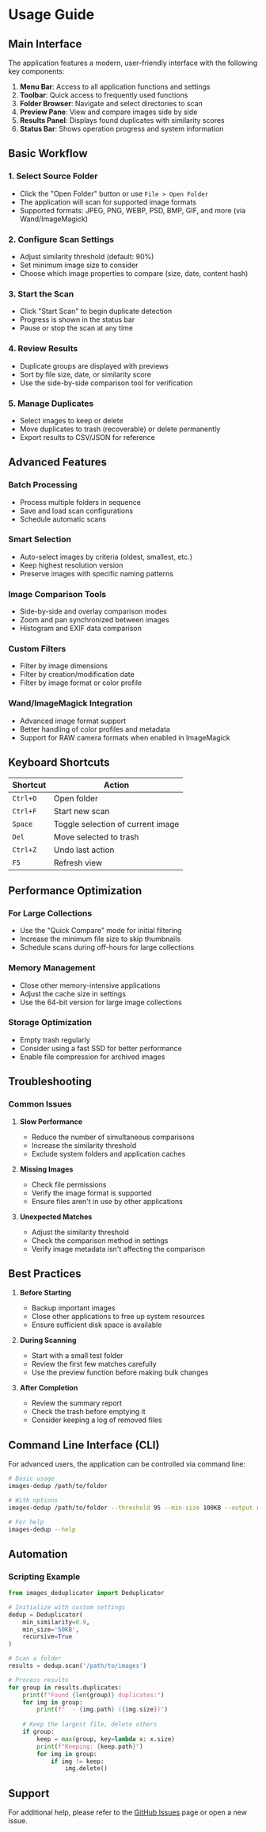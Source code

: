 # Usage Guide

## Main Interface

The application features a modern, user-friendly interface with the following key components:

1. **Menu Bar**: Access to all application functions and settings
2. **Toolbar**: Quick access to frequently used functions
3. **Folder Browser**: Navigate and select directories to scan
4. **Preview Pane**: View and compare images side by side
5. **Results Panel**: Displays found duplicates with similarity scores
6. **Status Bar**: Shows operation progress and system information

## Basic Workflow

### 1. Select Source Folder
- Click the "Open Folder" button or use `File > Open Folder`
- The application will scan for supported image formats
- Supported formats: JPEG, PNG, WEBP, PSD, BMP, GIF, and more (via Wand/ImageMagick)

### 2. Configure Scan Settings
- Adjust similarity threshold (default: 90%)
- Set minimum image size to consider
- Choose which image properties to compare (size, date, content hash)

### 3. Start the Scan
- Click "Start Scan" to begin duplicate detection
- Progress is shown in the status bar
- Pause or stop the scan at any time

### 4. Review Results
- Duplicate groups are displayed with previews
- Sort by file size, date, or similarity score
- Use the side-by-side comparison tool for verification

### 5. Manage Duplicates
- Select images to keep or delete
- Move duplicates to trash (recoverable) or delete permanently
- Export results to CSV/JSON for reference

## Advanced Features

### Batch Processing
- Process multiple folders in sequence
- Save and load scan configurations
- Schedule automatic scans

### Smart Selection
- Auto-select images by criteria (oldest, smallest, etc.)
- Keep highest resolution version
- Preserve images with specific naming patterns

### Image Comparison Tools
- Side-by-side and overlay comparison modes
- Zoom and pan synchronized between images
- Histogram and EXIF data comparison

### Custom Filters
- Filter by image dimensions
- Filter by creation/modification date
- Filter by image format or color profile

### Wand/ImageMagick Integration
- Advanced image format support
- Better handling of color profiles and metadata
- Support for RAW camera formats when enabled in ImageMagick

## Keyboard Shortcuts

| Shortcut    | Action                           |
|-------------|----------------------------------|
| `Ctrl+O`    | Open folder                      |
| `Ctrl+F`    | Start new scan                   |
| `Space`     | Toggle selection of current image |
| `Del`       | Move selected to trash           |
| `Ctrl+Z`    | Undo last action                 |
| `F5`        | Refresh view                     |

## Performance Optimization

### For Large Collections
- Use the "Quick Compare" mode for initial filtering
- Increase the minimum file size to skip thumbnails
- Schedule scans during off-hours for large collections

### Memory Management
- Close other memory-intensive applications
- Adjust the cache size in settings
- Use the 64-bit version for large image collections

### Storage Optimization
- Empty trash regularly
- Consider using a fast SSD for better performance
- Enable file compression for archived images

## Troubleshooting

### Common Issues

1. **Slow Performance**
   - Reduce the number of simultaneous comparisons
   - Increase the similarity threshold
   - Exclude system folders and application caches

2. **Missing Images**
   - Check file permissions
   - Verify the image format is supported
   - Ensure files aren't in use by other applications

3. **Unexpected Matches**
   - Adjust the similarity threshold
   - Check the comparison method in settings
   - Verify image metadata isn't affecting the comparison

## Best Practices

1. **Before Starting**
   - Backup important images
   - Close other applications to free up system resources
   - Ensure sufficient disk space is available

2. **During Scanning**
   - Start with a small test folder
   - Review the first few matches carefully
   - Use the preview function before making bulk changes

3. **After Completion**
   - Review the summary report
   - Check the trash before emptying it
   - Consider keeping a log of removed files

## Command Line Interface (CLI)

For advanced users, the application can be controlled via command line:

```bash
# Basic usage
images-dedup /path/to/folder

# With options
images-dedup /path/to/folder --threshold 95 --min-size 100KB --output results.csv

# For help
images-dedup --help
```

## Automation

### Scripting Example

```python
from images_deduplicator import Deduplicator

# Initialize with custom settings
dedup = Deduplicator(
    min_similarity=0.9,
    min_size='50KB',
    recursive=True
)

# Scan a folder
results = dedup.scan('/path/to/images')

# Process results
for group in results.duplicates:
    print(f"Found {len(group)} duplicates:")
    for img in group:
        print(f"  - {img.path} ({img.size})")
    
    # Keep the largest file, delete others
    if group:
        keep = max(group, key=lambda x: x.size)
        print(f"Keeping: {keep.path}")
        for img in group:
            if img != keep:
                img.delete()
```

## Support

For additional help, please refer to the [GitHub Issues](https://github.com/Nsfr750/Images-Deduplicator/issues) page or open a new issue.
